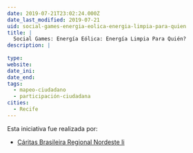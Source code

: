 ```yaml
---
date: 2019-07-21T23:02:24.000Z
date_last_modified: 2019-07-21
uid: social-games-energia-eolica-energia-limpia-para-quien
title: |
  Social Games: Energía Eólica: Energía Limpia Para Quién?
description: |
  
type: 
website: 
date_ini: 
date_end: 
tags:
  - mapeo-ciudadano
  - participación-ciudadana
cities: 
  - Recife
---
```


Esta iniciativa fue realizada por:

- [Cáritas Brasileira Regional Nordeste Ii](/organizaciones/caritas-brasileira-regional-nordeste-ii)
